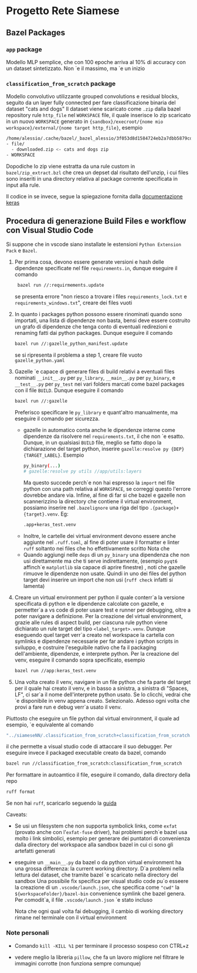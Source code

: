 # Progetto Rete Siamese
## Bazel Packages
### `app` package
Modello MLP semplice, che con 100 epoche arriva al 10% di accuracy con un dataset sintetizzato.
Non \`e il massimo, ma \`e un inizio

### `classification_from_scratch` package
Modello convolutivo utilizzante grouped convolutions e residual blocks, seguito da un layer fully 
connected per fare classificazione binaria del dataset "cats and dogs"
Il dataset viene scaricato come `.zip` dalla bazel repository rule `http_file` nel `WORKSPACE` file, 
il quale inserisce lo zip scaricato in un nuovo `WORKSPACE` generato in 
`{sandbox}/execroot/{nome mio workspace}/external/{nome target http_file}`, esempio
```sh
/home/alessio/.cache/bazel/_bazel_alessio/3f053d8d1584724eb2a7dbb5879cd649/execroot/build_file_generation_example/external/cats_and_dogs
- file/
  - downloaded.zip <- cats and dogs zip
- WORKSPACE
```
Dopodiche lo zip viene estratta da una rule custom in `bazel/zip_extract.bzl` che crea un depset
dal risultato dell'unzip, i cui files sono inseriti in una directory relativa al package corrente
specificata in input alla rule.

Il codice in se invece, segue la spiegazione fornita dalla [documentazione keras](https://keras.io/examples/vision/image_classification_from_scratch/)

## Procedura di generazione Build Files e workflow con Visual Studio Code
Si suppone che in vscode siano installate le estensioni `Python Extension Pack` e `Bazel`.
1. Per prima cosa, devono essere generate versioni e hash delle dipendenze specificate nel file 
   `requirements.in`, dunque eseguire il comando 
   ```sh
    bazel run //:requirmements.update
   ```
   se presenta errore "non riesco a trovare i files `requirements_lock.txt` e 
   `requirements_windows.txt`", creare dei files vuoti

2. In quanto i packages python possono essere rinominati quando sono importati, una lista di dipendenze 
   non basta, bensi deve essere costruito un grafo di dipendenze che tenga conto di eventuali redirezioni
   e renaming fatti dai python packages. Dunque eseguire il comando
   ```sh
   bazel run //:gazelle_python_manifest.update
   ```
   se si ripresenta il problema a step 1, creare file vuoto `gazelle_python.yaml`

3. Gazelle \`e capace di generare files di build relativi a eventuali files nominati `__init__.py` per 
   `py_library`, `__main__.py` per `py_binary`, e `__test__.py` per `py_test` nei vari folders marcati 
   come bazel packages con il file `BUILD`. Dunque eseguire il comando
   ```sh
   bazel run //:gazelle
   ```
   Preferisco specificare le `py_library` e quant'altro manualmente, ma eseguire il comando per 
   sicurezza.
   - gazelle in automatico conta anche le dipendenze interne come dipendenze da risolvere nel
     `requirements.txt`, il che non \`e esatto. Dunque, in un qualsiasi `BUILD` file, meglio se fatto
     dopo la dichiarazione del target python, inserire `gazelle:resolve py {DEP} {TARGET_LABEL}`. Esempio
     ```sh
     py_binary(...)
     # gazelle:resolve py utils //app/utils:layers
     ```
      Ma questo succede perch\`e non hai espresso la `import` nel file python con una path relativa al `WORKSPACE`,
      se correggi questo l'errore dovrebbe andare via.
      Infine, al fine di far si che bazel e gazelle non scannerizzino la directory che contiene il virtual 
      environment, possiamo inserire nel `.bazelignore` una riga del tipo `.{package}+{target}.venv`. Eg:
      ```sh
      .app+keras_test.venv
      ```
   - Inoltre, le cartelle dei virtual environment devono essere anche aggiunte nel `.ruff.toml`, al
     fine di poter usare il formatter e linter `ruff` soltanto nei files che ho effettivamente scritto
     Nota che 
   - Quando aggiungi nelle `deps` di un `py_binary` una dipendenza che non usi direttamente ma che ti
     serve indirettamente, (esempio `pyqt6` affinch\`e `matplotlib` sia capace di aprire finestre) ,
     noti che gazelle rimuove le dipendenze non usate. Quindi in uno dei files del python target devi
     inserire un import che non usi (`ruff check` infatti si lamenta)

4. Creare un virtual environment per python il quale conterr\`a la versione specificata di python e le 
   dipendenze calcolate con gazelle, e permetter\`a a vs code di poter usare test e runner per 
   debugging, oltre a poter navigare a definizione. Per la creazione del virtual environment, 
   grazie alle rules di aspect build, per ciascuna rule python viene dichiarato un rule target
   del tipo `<label_target>.venv`. Dunque eseguendo quel target verr\`a creato nel workspace la cartella
   con symlinks e dipendenze necessarie per far andare i python scripts in sviluppo, e costruire 
   l'eseguibile nativo che fa il packaging dell'ambiente, dipendenze, e interprete python. 
   Per la creazione del venv, eseguire il comando sopra specificato, esempio
   ```sh
   bazel run //app:keras_test.venv
   ```

5. Una volta creato il venv, navigare in un file python che fa parte del target per il quale hai
   creato il venv, e in basso a sinistra, a sinistra di "Spaces, LF", ci sar\`a il nome dell'interprete
   python usato. Se lo clicchi, vedrai che \`e disponibile in venv appena creato. Selezionalo.
   Adesso ogni volta che provi a fare run e debug verr\`a usato il venv.

Piuttosto che eseguire un file python dal virtual environment, il quale ad esempio, 
\`e equivalente al comando
```sh
"../siameseNN/.classification_from_scratch+classification_from_scratch.venv/bin/python" "/siameseNN/classification_from_scratch/__main__.py"
```
il che permette a visual studio code di attaccare il suo debugger.
Per eseguire invece il packaged executable creato da bazel, comando
```sh
bazel run //classification_from_scratch:classification_from_scratch
```

Per formattare in autoamtico il file, eseguire il comando, dalla directory della repo
```sh
ruff format
```
Se non hai `ruff`, scaricarlo seguendo la [guida](https://github.com/astral-sh/ruff)

Caveats:
- Se usi un filesystem che non supporta symbolick links, come `exfat` (provato anche con 
  l'`exfat-fuse` driver), hai problemi perch\`e bazel usa molto i link simbolici, esempio per generare 
  dei puntatori di convenienza dalla directory del workspace alla sandbox bazel in cui ci sono gli 
  artefatti generati

- eseguire un `__main__.py` da bazel o da python virtual environment ha una grossa differenza: la 
  current working directory. D\`a problemi nella lettura del dataset, che tramite bazel \`e scaricato
  nella directory del sandbox
  Una possibile fix specifica per visual studio code pu\`o esseere la creazione di 
  un `.vscode/launch.json`, che specifica come `"cwd"` la `${workspaceFolder}/bazel-bin` convenience
  symlink che bazel genera.
  Per comodit\`a, il file `.vscode/launch.json` \`e stato incluso

  Nota che ogni qual volta fai debugging, il cambio di working directory rimane nel terminale con il 
  virtual environment

### Note personali

- Comando `kill -KILL %1` per terminare il processo sospeso con CTRL+z

- vedere meglio la libreria `pillow`, che fa un lavoro migliore nel filtrare le immagini corrotte
  (non funziona sempre comunque)